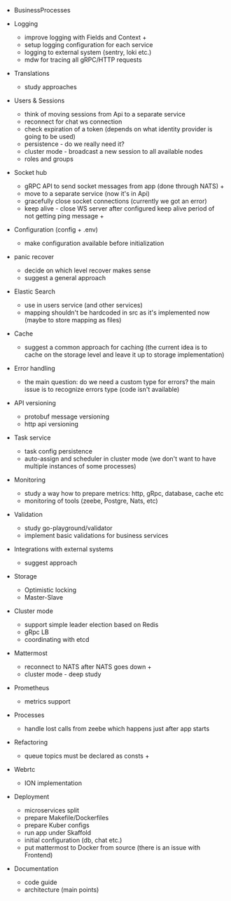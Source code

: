 - BusinessProcesses

- Logging
    - improve logging with Fields and Context + 
    - setup logging configuration for each service
    - logging to external system (sentry, loki etc.)
    - mdw for tracing all gRPC/HTTP requests

- Translations
    - study approaches

- Users & Sessions
    - think of moving sessions from Api to a separate service
    - reconnect for chat ws connection  
    - check expiration of a token (depends on what identity provider is going to be used)
    - persistence - do we really need it?
    - cluster mode - broadcast a new session to all available nodes
    - roles and groups

- Socket hub 
    - gRPC API to send socket messages from app (done through NATS) + 
    - move to a separate service (now it's in Api)
    - gracefully close socket connections (currently we got an error)
    - keep alive - close WS server after configured keep alive period of not getting ping message +

- Configuration (config + .env) 
    - make configuration available before initialization

- panic recover
    - decide on which level recover makes sense
    - suggest a general approach

- Elastic Search
    - use in users service (and other services)
    - mapping shouldn't be hardcoded in src as it's implemented now (maybe to store mapping as files)

- Cache
    - suggest a common approach for caching (the current idea is to cache on the storage level and leave it up to storage implementation) 

- Error handling
    - the main question: do we need a custom type for errors? the main issue is to recognize errors type (code isn't available)
    
- API versioning
    - protobuf message versioning
    - http api versioning

- Task service
    - task config persistence
    - auto-assign and scheduler in cluster mode (we don't want to have multiple instances of some processes)

- Monitoring
    - study a way how to prepare metrics: http, gRpc, database, cache etc
    - monitoring of tools (zeebe, Postgre, Nats, etc)

- Validation 
    - study go-playground/validator
    - implement basic validations for business services
    
- Integrations with external systems
    - suggest approach
    
- Storage
    - Optimistic locking
    - Master-Slave 
    
- Cluster mode 
    - support simple leader election based on Redis
    - gRpc LB
    - coordinating with etcd
    
- Mattermost
    - reconnect to NATS after NATS goes down +
    - cluster mode - deep study 
    
- Prometheus
    - metrics support
    
- Processes
    - handle lost calls from zeebe which happens just after app starts

- Refactoring
    - queue topics must be declared as consts + 
    
- Webrtc
    - ION implementation

- Deployment
    - microservices split
    - prepare Makefile/Dockerfiles
    - prepare Kuber configs
    - run app under Skaffold
    - initial configuration (db, chat etc.)
    - put mattermost to Docker from source (there is an issue with Frontend)
     
- Documentation
    - code guide
    - architecture (main points)